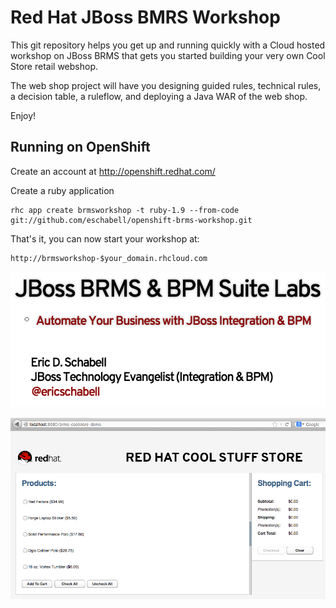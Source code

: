 Red Hat JBoss BMRS Workshop
===========================
This git repository helps you get up and running quickly with a 
Cloud hosted workshop on JBoss BRMS that gets you
started building your very own Cool Store retail webshop.

The web shop project will have you designing guided rules, technical rules, 
a decision table, a ruleflow, and deploying a Java WAR of the web shop.

Enjoy!

Running on OpenShift
--------------------

Create an account at http://openshift.redhat.com/

Create a ruby application

    rhc app create brmsworkshop -t ruby-1.9 --from-code git://github.com/eschabell/openshift-brms-workshop.git

That's it, you can now start your workshop at:

    http://brmsworkshop-$your_domain.rhcloud.com

![Cool Store Workshop](https://raw.githubusercontent.com/eschabell/openshift-brms-workshop/master/lib/images/brms_bpms_workshop/header.png)

![Cool Store App](https://raw.githubusercontent.com/eschabell/openshift-brms-workshop/master/lib/images/brms_bpms_workshop/image125.png)
